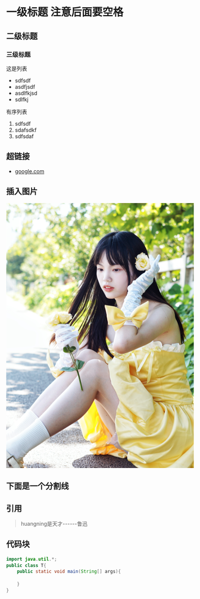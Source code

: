 # 一级标题 注意后面要空格
## 二级标题
### 三级标题

这是列表
- sdfsdf
- asdfjsdf
- asdlfkjsd
- sdlfkj

有序列表
1. sdfsdf
2. sdafsdkf
3. sdfsdaf

## 超链接
- [google.com](google)


## 插入图片
![love](love.png)


下面是一个分割线
---

## 引用
>huangning是天才------鲁迅

## 代码块
```java
import java.util.*;
public class T{
    public static void main(String[] args){
        
    }
}
```